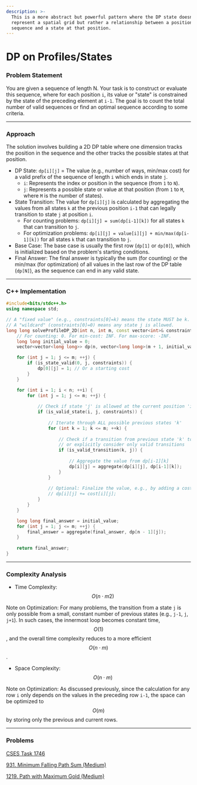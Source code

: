 ```yaml
---
description: >-
  This is a more abstract but powerful pattern where the DP state doesn't
  represent a spatial grid but rather a relationship between a position in a
  sequence and a state at that position.
---
```


# DP on Profiles/States

### Problem Statement

You are given a sequence of length N. Your task is to construct or evaluate this sequence, where for each position `i`, its value or "state" is constrained by the state of the preceding element at `i-1`. The goal is to count the total number of valid sequences or find an optimal sequence according to some criteria.

***

### Approach

The solution involves building a 2D DP table where one dimension tracks the position in the sequence and the other tracks the possible states at that position.

* DP State: `dp[i][j]` = The value (e.g., number of ways, min/max cost) for a valid prefix of the sequence of length `i` which ends in state `j`.
  * `i`: Represents the index or position in the sequence (from `1` to `N`).
  * `j`: Represents a possible state or value at that position (from `1` to `M`, where `M` is the number of states).
* State Transition: The value for `dp[i][j]` is calculated by aggregating the values from all states `k` at the previous position `i-1` that can legally transition to state `j` at position `i`.
  * For counting problems: `dp[i][j] = sum(dp[i-1][k])` for all states `k` that can transition to `j`.
  * For optimization problems: `dp[i][j] = value[i][j] + min/max(dp[i-1][k])` for all states `k` that can transition to `j`.
* Base Case: The base case is usually the first row (`dp[1]` or `dp[0]`), which is initialized based on the problem's starting conditions.
* Final Answer: The final answer is typically the sum (for counting) or the min/max (for optimization) of all values in the last row of the DP table (`dp[N]`), as the sequence can end in any valid state.

***

### C++ Implementation

```cpp
#include<bits/stdc++.h>
using namespace std;

// A "fixed value" (e.g., constraints[0]=k) means the state MUST be k.
// A "wildcard" (constraints[0]=0) means any state j is allowed.
long long solveProfileDP_2D(int n, int m, const vector<int>& constraints) {
    // For counting: 0. For min-cost: INF. For max-score: -INF.
    long long initial_value = 0; 
    vector<vector<long long>> dp(n, vector<long long>(m + 1, initial_value));

    for (int j = 1; j <= m; ++j) {
        if (is_state_valid(0, j, constraints)) {
            dp[0][j] = 1; // Or a starting cost
        }
    }

    for (int i = 1; i < n; ++i) {
        for (int j = 1; j <= m; ++j) {
            
            // Check if state 'j' is allowed at the current position 'i'
            if (is_valid_state(i, j, constraints)) {
            
                // Iterate through ALL possible previous states 'k'
                for (int k = 1; k <= m; ++k) {                   
                
                    // Check if a transition from previous state 'k' to current state 'j' is valid
                    // or explicitly consider only valid transitions
                    if (is_valid_transition(k, j)) {
                
                        // Aggregate the value from dp[i-1][k]
                        dp[i][j] = aggregate(dp[i][j], dp[i-1][k]);
                    }
                }
                
                // Optional: Finalize the value, e.g., by adding a cost for the current state
                // dp[i][j] += cost[i][j];
            }
        }
    }

    long long final_answer = initial_value;
    for (int j = 1; j <= m; ++j) {
        final_answer = aggregate(final_answer, dp[n - 1][j]);
    }
    
    return final_answer;
}
```

***

### Complexity Analysis

* &#x20;Time Complexity: $$O(n⋅m2)$$

Note on Optimization: For many problems, the transition from a state `j` is only possible from a small, constant number of previous states (e.g., `j-1`, `j`, `j+1`). In such cases, the innermost loop becomes constant time, $$O(1)$$, and the overall time complexity reduces to a more efficient $$O(n⋅m)$$.

* Space Complexity: $$O(n⋅m)$$

Note on Optimization: As discussed previously, since the calculation for any row `i` only depends on the values in the preceding row `i-1`, the space can be optimized to $$O(m)$$ by storing only the previous and current rows.

***

### Problems

[CSES Task 1746](https://cses.fi/problemset/task/1746)

[931. Minimum Falling Path Sum (Medium)](https://leetcode.com/problems/minimum-falling-path-sum/description/)

[1219. Path with Maximum Gold (Medium)](https://leetcode.com/problems/path-with-maximum-gold/description/)
